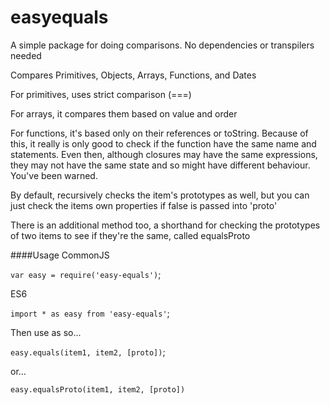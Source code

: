 # easyequals
A simple package for doing comparisons. No dependencies or transpilers needed

Compares Primitives, Objects, Arrays, Functions, and Dates

For primitives, uses strict comparison (===)

For arrays, it compares them based on value and order

For functions, it's based only on their references or toString. Because of this, it really is only good to check if the function have the same name and statements. Even then, although closures may have the same expressions, they may not have the same state and so might have different behaviour. You've been warned.

By default, recursively checks the item's prototypes as well, but you can just check the items own properties if false is passed into 'proto'

There is an additional method too, a shorthand for checking the prototypes of two items to see if they're the same, called equalsProto

####Usage
CommonJS

`var easy = require('easy-equals')`;

ES6

`import * as easy from 'easy-equals'`;

Then use as so...

`easy.equals(item1, item2, [proto])`;

or...

`easy.equalsProto(item1, item2, [proto])`

